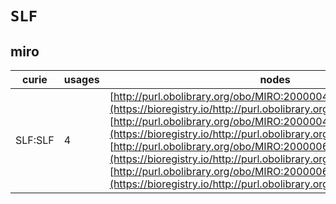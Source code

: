 # `SLF`

## miro

| curie   |   usages | nodes                                                                                                                                                                                                                                                                                                                                                                                                                                                                              |
|---------|----------|------------------------------------------------------------------------------------------------------------------------------------------------------------------------------------------------------------------------------------------------------------------------------------------------------------------------------------------------------------------------------------------------------------------------------------------------------------------------------------|
| SLF:SLF |        4 | [http://purl.obolibrary.org/obo/MIRO:20000040](https://bioregistry.io/http://purl.obolibrary.org/obo/MIRO:20000040), [http://purl.obolibrary.org/obo/MIRO:20000042](https://bioregistry.io/http://purl.obolibrary.org/obo/MIRO:20000042), [http://purl.obolibrary.org/obo/MIRO:20000060](https://bioregistry.io/http://purl.obolibrary.org/obo/MIRO:20000060), [http://purl.obolibrary.org/obo/MIRO:20000061](https://bioregistry.io/http://purl.obolibrary.org/obo/MIRO:20000061) |
